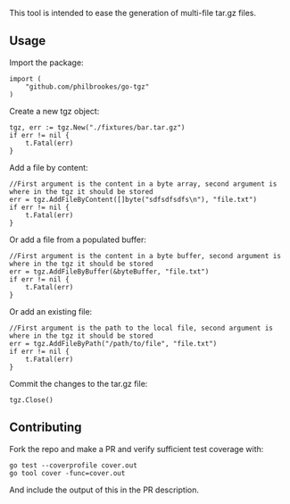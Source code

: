 This tool is intended to ease the generation of multi-file tar.gz files.


## Usage
Import the package:
```
import (
    "github.com/philbrookes/go-tgz"
)
```

Create a new tgz object:
```
tgz, err := tgz.New("./fixtures/bar.tar.gz")
if err != nil {
    t.Fatal(err)
}
```

Add a file by content:
```
//First argument is the content in a byte array, second argument is where in the tgz it should be stored
err = tgz.AddFileByContent([]byte("sdfsdfsdfs\n"), "file.txt")
if err != nil {
    t.Fatal(err)
}
```

Or add a file from a populated buffer:
```
//First argument is the content in a byte buffer, second argument is where in the tgz it should be stored
err = tgz.AddFileByBuffer(&byteBuffer, "file.txt")
if err != nil {
    t.Fatal(err)
}
```

Or add an existing file:
```
//First argument is the path to the local file, second argument is where in the tgz it should be stored
err = tgz.AddFileByPath("/path/to/file", "file.txt")
if err != nil {
    t.Fatal(err)
}
```

Commit the changes to the tar.gz file:
```
tgz.Close()
```

## Contributing
Fork the repo and make a PR and verify sufficient test coverage with:
```
go test --coverprofile cover.out
go tool cover -func=cover.out
```
And include the output of this in the PR description.